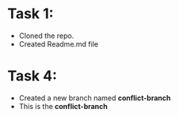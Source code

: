 # Task 1:

- Cloned the repo.
- Created Readme.md file

# Task 4:

- Created a new branch named **conflict-branch**
- This is the **conflict-branch**
